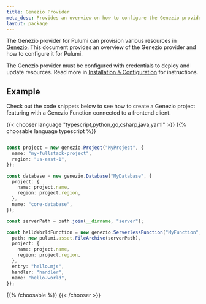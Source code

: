 ```yaml
---
title: Genezio Provider
meta_desc: Provides an overview on how to configure the Genezio provider for Pulumi.
layout: package
---
```


The Genezio provider for Pulumi can provision various resources in [Genezio](https://genezio.com).
This document provides an overview of the Genezio provider and how to configure it for Pulumi.

The Genezio provider must be configured with credentials to deploy and update resources.
Read more in [Installation & Configuration](https://www.pulumi.com/registry/packages/genezio/installation-configuration/) for instructions.

## Example

Check out the code snippets below to see how to create a Genezio project featuring with a Genezio Function connected to a frontend client.

{{< chooser language "typescript,python,go,csharp,java,yaml" >}}
{{% choosable language typescript %}}
```typescript

const project = new genezio.Project("MyProject", {
  name: "my-fullstack-project",
  region: "us-east-1",
});

const database = new genezio.Database("MyDatabase", {
  project: {
    name: project.name,
    region: project.region,
  },
  name: "core-database",
});

const serverPath = path.join(__dirname, "server");

const helloWorldFunction = new genezio.ServerlessFunction("MyFunction", {
  path: new pulumi.asset.FileArchive(serverPath),
  project: {
    name: project.name,
    region: project.region,
  },
  entry: "hello.mjs",
  handler: "handler",
  name: "hello-world",
});
```

{{% /choosable %}}
{{< /chooser >}}
